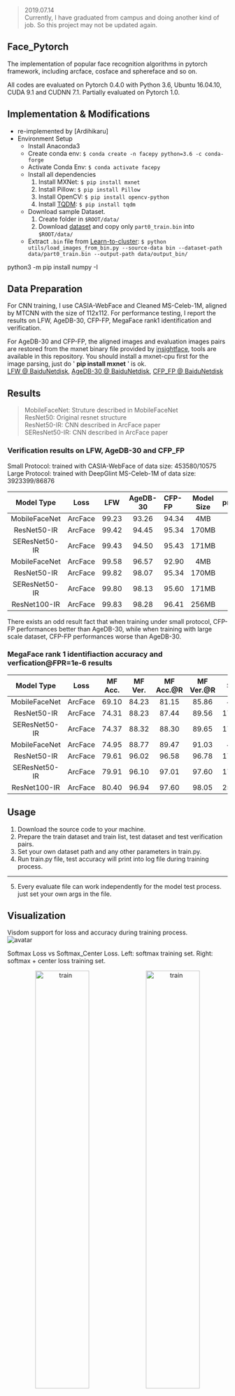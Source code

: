 >2019.07.14    
>Currently, I have graduated from campus and doing another kind of job. So this project may not be updated again.

## Face_Pytorch
The implementation of  popular face recognition algorithms in pytorch framework, including arcface, cosface and sphereface and so on.

All codes are evaluated on Pytorch 0.4.0 with Python 3.6, Ubuntu 16.04.10, CUDA 9.1 and CUDNN 7.1. Partially evaluated on Pytorch 1.0.	

## Implementation & Modifications
* re-implemented by [Ardihikaru]
* Environment Setup
    - Install Anaconda3
    - Create conda env: `$ conda create -n facepy python=3.6 -c conda-forge` 
    - Activate Conda Env: `$ conda activate facepy`
    - Install all dependencies
      1. Install MXNet: `$ pip install mxnet`
      2. Install Pillow: `$ pip install Pillow`
      3. Install OpenCV: `$ pip install opencv-python`
      4. Install [TQDM](https://github.com/tqdm/tqdm): `$ pip install tqdm`
    - Download sample Dataset.
      1. Create folder in `$ROOT/data/`
      2. Download [dataset](https://drive.google.com/file/d/1npu8Ma9BZDp4Z18ARkitwP0OozAy__aG/view) and copy only `part0_train.bin` into `$ROOT/data/`
    - Extract `.bin` file from [Learn-to-cluster](https://github.com/ardihikaru/learn-to-cluster):
      `$ python utils/load_images_from_bin.py --source-data bin --dataset-path data/part0_train.bin --output-path data/output_bin/`

python3 -m pip install numpy -I

## Data Preparation
For CNN training, I use CASIA-WebFace and Cleaned MS-Celeb-1M, aligned by MTCNN with the size of 112x112.  For performance testing, I report the results on LFW, AgeDB-30, CFP-FP, MegaFace rank1 identification and verification.

For AgeDB-30 and CFP-FP, the aligned images and evaluation images pairs are restored from the mxnet binary file provided by [insightface](https://github.com/deepinsight/insightface), tools are available in this repository. You should install a mxnet-cpu first for the image parsing, just do ' **pip install mxnet** ' is ok.  
[LFW @ BaiduNetdisk](https://pan.baidu.com/s/1Rue4FBmGvdGMPkyy2ZqcdQ),   [AgeDB-30 @ BaiduNetdisk](https://pan.baidu.com/s/1sdw1lO5JfP6Ja99O7zprUg),   [CFP_FP @ BaiduNetdisk](https://pan.baidu.com/s/1gyFAAy427weUd2G-ozMgEg)

## Results
> MobileFaceNet: Struture described in MobileFaceNet  
> ResNet50: Original resnet structure  
> ResNet50-IR: CNN described in ArcFace paper  
> SEResNet50-IR: CNN described in ArcFace paper 
### Verification results on LFW, AgeDB-30 and CFP_FP  
Small Protocol: trained with CASIA-WebFace of data size: 453580/10575  
Large Protocol: trained with DeepGlint MS-Celeb-1M of data size: 3923399/86876

  Model Type    |   Loss    |   LFW   | AgeDB-30 | CFP-FP | Model Size | protocol
:--------------:|:---------:|:-------:|:--------:|:-------|:----------:|:--------:
MobileFaceNet   |  ArcFace  |  99.23  |   93.26  |  94.34 |    4MB     |  small
ResNet50-IR     |  ArcFace  |  99.42  |   94.45  |  95.34 |   170MB    |  small  
SEResNet50-IR   |  ArcFace  |  99.43  |   94.50  |  95.43 |   171MB    |  small
MobileFaceNet   |  ArcFace  |  99.58  |   96.57  |  92.90 |    4MB     |  large
ResNet50-IR     |  ArcFace  |  99.82  |   98.07  |  95.34 |   170MB    |  large
SEResNet50-IR   |  ArcFace  |  99.80  |   98.13  |  95.60 |   171MB    |  large
ResNet100-IR    |  ArcFace  |  99.83  |   98.28  |  96.41 |   256MB    |  large 

There exists an odd result fact that when training under small protocol, CFP-FP performances better than AgeDB-30, while when training with large scale dataset, CFP-FP performances worse than AgeDB-30.

### MegaFace rank 1 identifiaction accuracy and verfication@FPR=1e-6 results

  Model Type    |   Loss    | MF Acc. | MF Ver. | MF Acc.@R | MF Ver.@R | SIZE  | protocol
:--------------:|:---------:|:-------:|:-------:|:---------:|:---------:|:-----:|:-------:
MobileFaceNet   |  ArcFace  |  69.10  |  84.23  |   81.15   |   85.86   |  4MB  |  small
ResNet50-IR     |  ArcFace  |  74.31  |  88.23  |   87.44   |   89.56   | 170MB |  small
SEResNet50-IR   |  ArcFace  |  74.37  |  88.32  |   88.30   |   89.65   | 171MB |  small
MobileFaceNet   |  ArcFace  |  74.95  |  88.77  |   89.47   |   91.03   |  4MB  |  large
ResNet50-IR     |  ArcFace  |  79.61  |  96.02  |   96.58   |   96.78   | 170MB |  large
SEResNet50-IR   |  ArcFace  |  79.91  |  96.10  |   97.01   |   97.60   | 171MB |  large
ResNet100-IR    |  ArcFace  |  80.40  |  96.94  |   97.60   |   98.05   | 256MB |  large



## Usage 
1. Download the source code to your machine.
2. Prepare the train dataset and train list, test dataset and test verification pairs.
3. Set your own dataset path and any other parameters in train.py.
4. Run train.py file, test accuracy will print into log file during training process. 
---
5. Every evaluate file can work independently for the model test process. just set your own args in the file. 

## Visualization
Visdom support for loss and accuracy during training process.  
![avatar](result/visualization.jpg)

 
Softmax Loss vs Softmax_Center Loss. Left: softmax training set. Right: softmax + center loss training set. 
<div align="center">
  <img src="result/softmax.gif" alt="train" width="49.5%">
  <img src="result/softmax_center.gif" alt="train" width="49.5%">
</div>

## References
[MuggleWang/CosFace_pytorch](https://github.com/MuggleWang/CosFace_pytorch)  
[Xiaoccer/MobileFaceNet_Pytorch](https://github.com/Xiaoccer/MobileFaceNet_Pytorch)  
[TreB1eN/InsightFace_Pytorch](https://github.com/TreB1eN/InsightFace_Pytorch)  
[deepinsight/insightface](https://github.com/deepinsight/insightface)  
[KaiyangZhou/pytorch-center-loss](https://github.com/KaiyangZhou/pytorch-center-loss)  
[tengshaofeng/ResidualAttentionNetwork-pytorch](https://github.com/tengshaofeng/ResidualAttentionNetwork-pytorch)

## Todo
1. Report the test results on DeepGlint Trillion Pairs Challenge.
2. Add C++ api for fast deployment with pytorch 1.0.
3. Train the ResNet100-based model.
